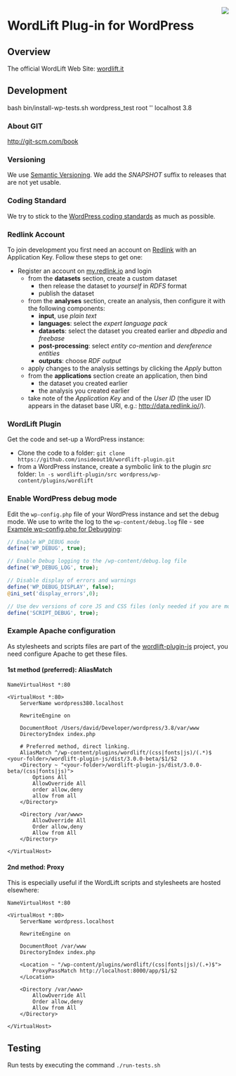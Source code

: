 <a href="https://travis-ci.org/insideout10/wordlift-plugin"><img align="right" src="https://travis-ci.org/insideout10/wordlift-plugin.png?branch=wordlift-3.0" /></a>

WordLift Plug-in for WordPress
==============================

## Overview

The official WordLift Web Site: [wordlift.it](http://wordlift.it)

## Development

bash bin/install-wp-tests.sh wordpress_test root '' localhost 3.8

### About GIT

http://git-scm.com/book

### Versioning

We use [Semantic Versioning](http://semver.org/). We add the *SNAPSHOT* suffix to releases that are not yet usable.

### Coding Standard

We try to stick to the [WordPress coding standards](http://make.wordpress.org/core/handbook/coding-standards/php/) as much as possible.

### Redlink Account

To join development you first need an account on [Redlink](http://redlink.co) with an Application Key. Follow these steps to get one:

* Register an account on [my.redlink.io](http://my.redlink.io) and login
  * from the **datasets** section, create a custom dataset
    * then release the dataset to *yourself* in *RDFS* format
    * publish the dataset
  * from the **analyses** section, create an analysis, then configure it with the following components:
    * **input**, use *plain text*
    * **languages**: select the *expert language pack*
    * **datasets**: select the dataset you created earlier and *dbpedia* and *freebase*
    * **post-processing**: select *entity co-mention* and *dereference entities*
    * **outputs**: choose *RDF output*
  * apply changes to the analysis settings by clicking the *Apply* button
  * from the **applications** section create an application, then bind
    * the dataset you created earlier
    * the analysis you created earlier
  * take note of the *Application Key* and of the *User ID* (the user ID appears in the dataset base URI, e.g.: http://data.redlink.io/<user-id>/<dataset-name>).

### WordLift Plugin

Get the code and set-up a WordPress instance:

 * Clone the code to a folder: ```git clone https://github.com/insideout10/wordlift-plugin.git```
 * from a WordPress instance, create a symbolic link to the plugin *src* folder: ```ln -s wordlift-plugin/src wordpress/wp-content/plugins/wordlift```

### Enable WordPress debug mode

Edit the `wp-config.php` file of your WordPress instance and set the debug mode. We use to write the log to the `wp-content/debug.log` file - see [Example wp-config.php for Debugging](https://codex.wordpress.org/Debugging_in_WordPress#Example_wp-config.php_for_Debugging):
```php
// Enable WP_DEBUG mode
define('WP_DEBUG', true);

// Enable Debug logging to the /wp-content/debug.log file
define('WP_DEBUG_LOG', true);

// Disable display of errors and warnings
define('WP_DEBUG_DISPLAY', false);
@ini_set('display_errors',0);

// Use dev versions of core JS and CSS files (only needed if you are modifying these core files)
define('SCRIPT_DEBUG', true);
```

### Example Apache configuration

As stylesheets and scripts files are part of the [wordlift-plugin-js](http://github.com/insideout10/wordlift-plugin-js) project, you need configure Apache to get these files.

#### 1st method (preferred): AliasMatch

```
NameVirtualHost *:80

<VirtualHost *:80>
	ServerName wordpress380.localhost

	RewriteEngine on

	DocumentRoot /Users/david/Developer/wordpress/3.8/var/www
	DirectoryIndex index.php

	# Preferred method, direct linking.
	AliasMatch ^/wp-content/plugins/wordlift/(css|fonts|js)/(.*)$ <your-folder>/wordlift-plugin-js/dist/3.0.0-beta/$1/$2
	<Directory ~ "<your-folder>/wordlift-plugin-js/dist/3.0.0-beta/(css|fonts|js)">
		Options All
		AllowOverride All
		order allow,deny
		allow from all
	</Directory>

	<Directory /var/www>
		AllowOverride All
		Order allow,deny
		Allow from All
	</Directory>

</VirtualHost>
```

#### 2nd method: Proxy

This is especially useful if the WordLift scripts and stylesheets are hosted elsewhere:

```
NameVirtualHost *:80

<VirtualHost *:80>
	ServerName wordpress.localhost

	RewriteEngine on

	DocumentRoot /var/www
	DirectoryIndex index.php

	<Location ~ "/wp-content/plugins/wordlift/(css|fonts|js)/(.+)$">
		ProxyPassMatch http://localhost:8000/app/$1/$2
	</Location>

	<Directory /var/www>
		AllowOverride All
		Order allow,deny
		Allow from All
	</Directory>

</VirtualHost>
```

## Testing

Run tests by executing the command ```./run-tests.sh```